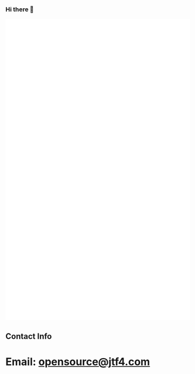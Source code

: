 ### Hi there 👋

![alt text](https://github.com/JTF4/JTF4/blob/main/github-metrics.svg)

## Contact Info
# Email: opensource@jtf4.com